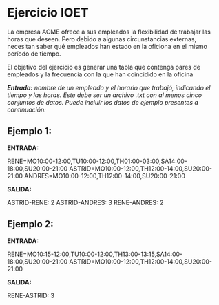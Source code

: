 # Ejercicio IOET
La empresa ACME ofrece a sus empleados la flexibilidad de trabajar las horas que deseen. Pero debido a algunas circunstancias externas, necesitan saber qué empleados han estado en la oficiona en el mismo período de tiempo.

El objetivo del ejercicio es generar una tabla que contenga pares de empleados y la frecuencia con la que han coincidido en la oficina

***Entrada:** nombre de un empleado y el horario que trabajó, indicando el tiempo y las horas. Este debe ser un archivo .txt con al menos cinco conjuntos de datos. Puede incluir los datos de ejemplo presentes a continuación:*

## Ejemplo 1:

**ENTRADA:**

RENE=MO10:00-12:00,TU10:00-12:00,TH01:00-03:00,SA14:00-18:00,SU20:00-21:00
ASTRID=MO10:00-12:00,TH12:00-14:00,SU20:00-21:00
ANDRES=MO10:00-12:00,TH12:00-14:00,SU20:00-21:00

**SALIDA:**

ASTRID-RENE: 2
ASTRID-ANDRES: 3
RENE-ANDRES: 2

## Ejemplo 2:

**ENTRADA:**

RENE=MO10:15-12:00,TU10:00-12:00,TH13:00-13:15,SA14:00-18:00,SU20:00-21:00
ASTRID=MO10:00-12:00,TH12:00-14:00,SU20:00-21:00

**SALIDA:**

RENE-ASTRID: 3